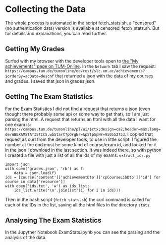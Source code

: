 Collecting the Data
===================

The whole process is automated in the script fetch_stats.sh, a "censored" (no authentication data) version is available at censored_fetch_stats.sh.
But for details and explanations, you can read further.

Getting My Grades
-----------------

Surfed with my browser with the developer tools open to [the "My achievements" page on TUM-Online](https://campus.tum.de/tumonline/ee/ui/ca2/app/desktop/#/slc.xm.ac/achievements?$ctx=design=ca;lang=en&orgId=none). In the `Network` tab I saw the request: `https://campus.tum.de/tumonline/ee/rest/slc.xm.ac/achievements?$orderBy=acDate=descnf` that returned a json with the data of my courses and grades. I saved that json in grades.json.

Getting The Exam Statistics
---------------------------

For the Exam Statistics I did not find a request that returns a json (even thought there probably some api or some way to get that), so I am just parsing the html. A request that returns an html with all the data I want for one exam is: `https://campus.tum.de/tumonline/pl/ui/$ctx;design=ca2;header=max;lang=de/WBEXAMSTATISTICS.wbStart?pOrgNr=&pStpSpNr=950552753`. I copied that request as curl from the developer tools, to use in little script. I figured the number at the end must be some kind of course/exam id, and looked for it in the json I download in the last section. It was indeed there, so with python I created a file with just a list of all the ids of my exams:
`extract_ids.py`
```
import json
with open('grades.json', 'rb') as f: 
    data = json.load(f)
ids = [course['content']['achievementDto']['cpCourseLibDto']['id'] for course in data['resource']]  
with open('ids.txt', 'w') as ids_list: 
    ids_list.write('\n'.join((str(i) for i in ids)))
```
Then in the bash script (`fetch_stats.sh`) the curl command is called for each of the IDs in the list, saving all the html files in the directory `stats`.

Analysing The Exam Statistics
---------------------------

In the Jupyther Notebook ExamStats.ipynb you can see the parsing and the analysis of the data.
